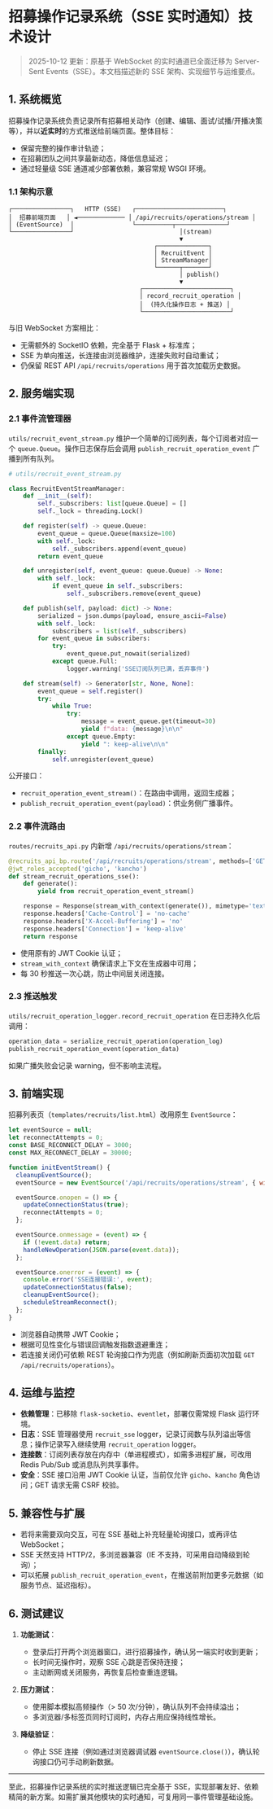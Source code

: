 # 招募操作记录系统（SSE 实时通知）技术设计

> 2025-10-12 更新：原基于 WebSocket 的实时通道已全面迁移为 Server-Sent Events（SSE）。本文档描述新的 SSE 架构、实现细节与运维要点。

## 1. 系统概览

招募操作记录系统负责记录所有招募相关动作（创建、编辑、面试/试播/开播决策等），并以**近实时**的方式推送给前端页面。整体目标：

- 保留完整的操作审计轨迹；
- 在招募团队之间共享最新动态，降低信息延迟；
- 通过轻量级 SSE 通道减少部署依赖，兼容常规 WSGI 环境。

### 1.1 架构示意

```
┌────────────────┐   HTTP (SSE)   ┌────────────────────────┐
│  招募前端页面   │ ◄───────────── │ /api/recruits/operations/stream │
│ (EventSource)  │                └──────────┬──────────────┘
└────────────────┘                             │(stream)
                                               ▼
                                        ┌──────────────┐
                                        │ RecruitEvent │
                                        │ StreamManager│
                                        └──────┬───────┘
                                               │ publish()
                                               ▼
                                    ┌────────────────────────┐
                                    │ record_recruit_operation │
                                    │  (持久化操作日志 + 推送) │
                                    └────────────────────────┘
```

与旧 WebSocket 方案相比：

- 无需额外的 SocketIO 依赖，完全基于 Flask + 标准库；
- SSE 为单向推送，长连接由浏览器维护，连接失败时自动重试；
- 仍保留 REST API `/api/recruits/operations` 用于首次加载历史数据。

## 2. 服务端实现

### 2.1 事件流管理器

`utils/recruit_event_stream.py` 维护一个简单的订阅列表，每个订阅者对应一个 `queue.Queue`。操作日志保存后会调用 `publish_recruit_operation_event` 广播到所有队列。

```python
# utils/recruit_event_stream.py

class RecruitEventStreamManager:
    def __init__(self):
        self._subscribers: list[queue.Queue] = []
        self._lock = threading.Lock()

    def register(self) -> queue.Queue:
        event_queue = queue.Queue(maxsize=100)
        with self._lock:
            self._subscribers.append(event_queue)
        return event_queue

    def unregister(self, event_queue: queue.Queue) -> None:
        with self._lock:
            if event_queue in self._subscribers:
                self._subscribers.remove(event_queue)

    def publish(self, payload: dict) -> None:
        serialized = json.dumps(payload, ensure_ascii=False)
        with self._lock:
            subscribers = list(self._subscribers)
        for event_queue in subscribers:
            try:
                event_queue.put_nowait(serialized)
            except queue.Full:
                logger.warning('SSE订阅队列已满，丢弃事件')

    def stream(self) -> Generator[str, None, None]:
        event_queue = self.register()
        try:
            while True:
                try:
                    message = event_queue.get(timeout=30)
                    yield f"data: {message}\n\n"
                except queue.Empty:
                    yield ": keep-alive\n\n"
        finally:
            self.unregister(event_queue)
```

公开接口：

- `recruit_operation_event_stream()`：在路由中调用，返回生成器；
- `publish_recruit_operation_event(payload)`：供业务侧广播事件。

### 2.2 事件流路由

`routes/recruits_api.py` 内新增 `/api/recruits/operations/stream`：

```python
@recruits_api_bp.route('/api/recruits/operations/stream', methods=['GET'])
@jwt_roles_accepted('gicho', 'kancho')
def stream_recruit_operations_sse():
    def generate():
        yield from recruit_operation_event_stream()

    response = Response(stream_with_context(generate()), mimetype='text/event-stream')
    response.headers['Cache-Control'] = 'no-cache'
    response.headers['X-Accel-Buffering'] = 'no'
    response.headers['Connection'] = 'keep-alive'
    return response
```

- 使用原有的 JWT Cookie 认证；
- `stream_with_context` 确保请求上下文在生成器中可用；
- 每 30 秒推送一次心跳，防止中间层关闭连接。

### 2.3 推送触发

`utils/recruit_operation_logger.record_recruit_operation` 在日志持久化后调用：

```python
operation_data = serialize_recruit_operation(operation_log)
publish_recruit_operation_event(operation_data)
```

如果广播失败会记录 warning，但不影响主流程。

## 3. 前端实现

招募列表页（`templates/recruits/list.html`）改用原生 `EventSource`：

```javascript
let eventSource = null;
let reconnectAttempts = 0;
const BASE_RECONNECT_DELAY = 3000;
const MAX_RECONNECT_DELAY = 30000;

function initEventStream() {
  cleanupEventSource();
  eventSource = new EventSource('/api/recruits/operations/stream', { withCredentials: true });

  eventSource.onopen = () => {
    updateConnectionStatus(true);
    reconnectAttempts = 0;
  };

  eventSource.onmessage = (event) => {
    if (!event.data) return;
    handleNewOperation(JSON.parse(event.data));
  };

  eventSource.onerror = (event) => {
    console.error('SSE连接错误:', event);
    updateConnectionStatus(false);
    cleanupEventSource();
    scheduleStreamReconnect();
  };
}
```

- 浏览器自动携带 JWT Cookie；
- 根据可见性变化与错误回调触发指数退避重连；
- 若连接关闭仍可依赖 REST 轮询接口作为兜底（例如刷新页面初次加载 `GET /api/recruits/operations`）。

## 4. 运维与监控

- **依赖管理**：已移除 `flask-socketio`、`eventlet`，部署仅需常规 Flask 运行环境。
- **日志**：SSE 管理器使用 `recruit_sse` logger，记录订阅数与队列溢出等信息；操作记录写入继续使用 `recruit_operation` logger。
- **连接数**：订阅列表存放在内存中（单进程模式），如需多进程扩展，可改用 Redis Pub/Sub 或消息队列共享事件。
- **安全**：SSE 接口沿用 JWT Cookie 认证，当前仅允许 `gicho`、`kancho` 角色访问；GET 请求无需 CSRF 校验。

## 5. 兼容性与扩展

- 若将来需要双向交互，可在 SSE 基础上补充轻量轮询接口，或再评估 WebSocket；
- SSE 天然支持 HTTP/2，多浏览器兼容（IE 不支持，可采用自动降级到轮询）；
- 可以拓展 `publish_recruit_operation_event`，在推送前附加更多元数据（如服务节点、延迟指标）。

## 6. 测试建议

1. **功能测试**：
   - 登录后打开两个浏览器窗口，进行招募操作，确认另一端实时收到更新；
   - 长时间无操作时，观察 SSE 心跳是否保持连接；
   - 主动断网或关闭服务，再恢复后检查重连逻辑。

2. **压力测试**：
   - 使用脚本模拟高频操作（> 50 次/分钟），确认队列不会持续溢出；
   - 多浏览器/多标签页同时订阅时，内存占用应保持线性增长。

3. **降级验证**：
   - 停止 SSE 连接（例如通过浏览器调试器 `eventSource.close()`），确认轮询接口仍可手动刷新数据。

---

至此，招募操作记录系统的实时推送逻辑已完全基于 SSE，实现部署友好、依赖精简的新方案。如需扩展其他模块的实时通知，可复用同一事件管理基础设施。
